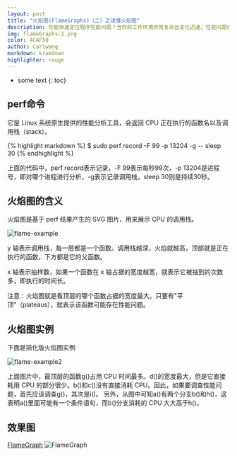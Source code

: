 ```yaml
---
layout: post
title: "火焰图(FlameGraphs)（二）之读懂火焰图"
description: 你能快速定位程序性能问题？当你的工作环境非常复杂且变化迅速，性能问题往往复杂难辨，可能会为这个问题解决数天。在这里我将介绍一个简单好用的工具火焰图(FlameGraphs)。 
img: flameGraphs-1.png
color: 4CAF50
author: Carlwang
markdown: kramdown
highlighter: rouge
---
```


* some text
{: toc}

## perf命令
它是 Linux 系统原生提供的性能分析工具，会返回 CPU 正在执行的函数名以及调用栈（stack）。

{% highlight markdown %}
$ sudo perf record -F 99 -p 13204 -g -- sleep 30
{% endhighlight %}

上面的代码中，perf record表示记录，-F 99表示每秒99次，-p 13204是进程号，即对哪个进程进行分析，-g表示记录调用栈，sleep 30则是持续30秒。

## 火焰图的含义
火焰图是基于 perf 结果产生的 SVG 图片，用来展示 CPU 的调用栈。

![flame-example]({{site.baseurl}}/images/flameGraph-1.jpg)

y 轴表示调用栈，每一层都是一个函数。调用栈越深，火焰就越高，顶部就是正在执行的函数，下方都是它的父函数。

x 轴表示抽样数，如果一个函数在 x 轴占据的宽度越宽，就表示它被抽到的次数多，即执行的时间长。

注意：火焰图就是看顶层的哪个函数占据的宽度最大。只要有"平顶"（plateaus），就表示该函数可能存在性能问题。

## 火焰图实例
下面是简化版火焰图实例

![flame-example2]({{site.baseurl}}/images/flame-example-2.jpg)

上面图片中，最顶层的函数g()占用 CPU 时间最多。d()的宽度最大，但是它直接耗用 CPU 的部分很少。b()和c()没有直接消耗 CPU。因此，如果要调查性能问题，首先应该调查g()，其次是i()。
另外，从图中可知a()有两个分支b()和h()，这表明a()里面可能有一个条件语句，而b()分支消耗的 CPU 大大高于h()。

## 效果图
[FlameGraph]({{site.baseurl}}/images/flamegraph-example-1.svg)
![FlameGraph]({{site.baseurl}}/images/flamegraph-example-1.svg)
